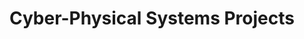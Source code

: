 ---
layout: project_cat
title: Cyber-Physical Systems Projects
nav_order: 2
permalink: /3yp/
has_children: true

code: 3yp
type: GENERAL
parent: Home
has_toc: true
search_exclude: true

readmore: "#"

default_thumb_image: /data/categories/3yp/thumbnail.jpg
description: Cyber-Physical Systems designed and implemented by 3rd year Computer Engineering Students as part of coursework. These projects contain modern embedded hardware and software, cloud-deployed web back-end/front-end software and modern networking and communication for integration
---